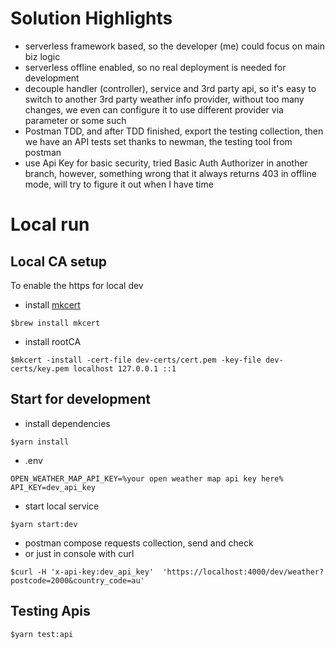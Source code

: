 # Solution Highlights
- serverless framework based, so the developer (me) could focus on main biz logic
- serverless offline enabled, so no real deployment is needed for development
- decouple handler (controller), service and 3rd party api, so it's easy to switch to another 3rd party weather info provider, without too many changes, we even can configure it to use different provider via parameter or some such
- Postman TDD, and after TDD finished, export the testing collection, then we have an API tests set thanks to newman, the testing tool from postman
- use Api Key for basic security, tried Basic Auth Authorizer in another branch, however, something wrong that it always returns 403 in offline mode, will try to figure it out when I have time

# Local run
## Local CA setup
To enable the https for local dev
- install [mkcert](https://github.com/FiloSottile/mkcert)
```
$brew install mkcert
```
- install rootCA
```
$mkcert -install -cert-file dev-certs/cert.pem -key-file dev-certs/key.pem localhost 127.0.0.1 ::1
```
## Start for development
- install dependencies
```
$yarn install
```
- .env
```
OPEN_WEATHER_MAP_API_KEY=%your open weather map api key here%
API_KEY=dev_api_key
```
- start local service
```
$yarn start:dev
```
- postman compose requests collection, send and check
- or just in console with curl
```
$curl -H 'x-api-key:dev_api_key'  'https://localhost:4000/dev/weather?postcode=2000&country_code=au'
```
## Testing Apis
```
$yarn test:api
```
